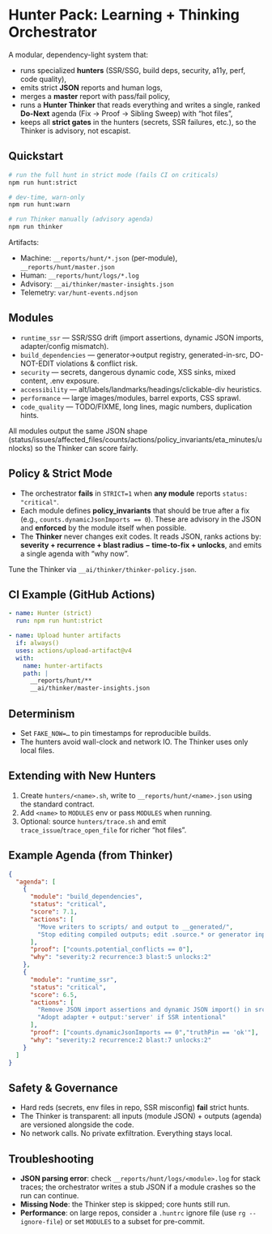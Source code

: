 # Hunter Pack: Learning + Thinking Orchestrator

A modular, dependency-light system that:
- runs specialized **hunters** (SSR/SSG, build deps, security, a11y, perf, code quality),
- emits strict **JSON** reports and human logs,
- merges a **master** report with pass/fail policy,
- runs a **Hunter Thinker** that reads everything and writes a single, ranked **Do-Next** agenda (Fix → Proof → Sibling Sweep) with “hot files”,
- keeps all **strict gates** in the hunters (secrets, SSR failures, etc.), so the Thinker is advisory, not escapist.

## Quickstart

```bash
# run the full hunt in strict mode (fails CI on criticals)
npm run hunt:strict

# dev-time, warn-only
npm run hunt:warn

# run Thinker manually (advisory agenda)
npm run thinker
```

Artifacts:
- Machine: `__reports/hunt/*.json` (per-module), `__reports/hunt/master.json`
- Human: `__reports/hunt/logs/*.log`
- Advisory: `__ai/thinker/master-insights.json`
- Telemetry: `var/hunt-events.ndjson`

## Modules

- `runtime_ssr` — SSR/SSG drift (import assertions, dynamic JSON imports, adapter/config mismatch).
- `build_dependencies` — generator→output registry, generated-in-src, DO-NOT-EDIT violations & conflict risk.
- `security` — secrets, dangerous dynamic code, XSS sinks, mixed content, .env exposure.
- `accessibility` — alt/labels/landmarks/headings/clickable-div heuristics.
- `performance` — large images/modules, barrel exports, CSS sprawl.
- `code_quality` — TODO/FIXME, long lines, magic numbers, duplication hints.

All modules output the same JSON shape (status/issues/affected_files/counts/actions/policy_invariants/eta_minutes/unlocks) so the Thinker can score fairly.

## Policy & Strict Mode

- The orchestrator **fails** in `STRICT=1` when **any module** reports `status: "critical"`.
- Each module defines **policy_invariants** that should be true after a fix (e.g., `counts.dynamicJsonImports == 0`). These are advisory in the JSON and **enforced** by the module itself when possible.
- The **Thinker** never changes exit codes. It reads JSON, ranks actions by: **severity + recurrence + blast radius − time-to-fix + unlocks**, and emits a single agenda with “why now”.

Tune the Thinker via `__ai/thinker/thinker-policy.json`.

## CI Example (GitHub Actions)

```yaml
- name: Hunter (strict)
  run: npm run hunt:strict

- name: Upload hunter artifacts
  if: always()
  uses: actions/upload-artifact@v4
  with:
    name: hunter-artifacts
    path: |
      __reports/hunt/**
      __ai/thinker/master-insights.json
```

## Determinism

- Set `FAKE_NOW=…` to pin timestamps for reproducible builds.
- The hunters avoid wall-clock and network IO. The Thinker uses only local files.

## Extending with New Hunters

1. Create `hunters/<name>.sh`, write to `__reports/hunt/<name>.json` using the standard contract.
2. Add `<name>` to `MODULES` env or pass `MODULES` when running.
3. Optional: source `hunters/trace.sh` and emit `trace_issue`/`trace_open_file` for richer “hot files”.

## Example Agenda (from Thinker)

```json
{
  "agenda": [
    {
      "module": "build_dependencies",
      "status": "critical",
      "score": 7.1,
      "actions": [
        "Move writers to scripts/ and output to __generated/",
        "Stop editing compiled outputs; edit .source.* or generator input"
      ],
      "proof": ["counts.potential_conflicts == 0"],
      "why": "severity:2 recurrence:3 blast:5 unlocks:2"
    },
    {
      "module": "runtime_ssr",
      "status": "critical",
      "score": 6.5,
      "actions": [
        "Remove JSON import assertions and dynamic JSON import() in src/**",
        "Adopt adapter + output:'server' if SSR intentional"
      ],
      "proof": ["counts.dynamicJsonImports == 0","truthPin == 'ok'"],
      "why": "severity:2 recurrence:2 blast:7 unlocks:2"
    }
  ]
}
```

## Safety & Governance

- Hard reds (secrets, env files in repo, SSR misconfig) **fail** strict hunts.
- The Thinker is transparent: all inputs (module JSON) + outputs (agenda) are versioned alongside the code.
- No network calls. No private exfiltration. Everything stays local.

## Troubleshooting

- **JSON parsing error**: check `__reports/hunt/logs/<module>.log` for stack traces; the orchestrator writes a stub JSON if a module crashes so the run can continue.
- **Missing Node**: the Thinker step is skipped; core hunts still run.
- **Performance**: on large repos, consider a `.huntrc` ignore file (use `rg --ignore-file`) or set `MODULES` to a subset for pre-commit.
